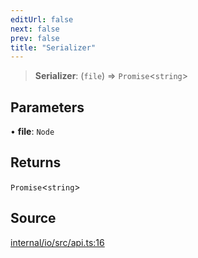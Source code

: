 ```yaml
---
editUrl: false
next: false
prev: false
title: "Serializer"
---
```


> **Serializer**: (`file`) => `Promise`\<`string`\>

## Parameters

• **file**: `Node`

## Returns

`Promise`\<`string`\>

## Source

[internal/io/src/api.ts:16](https://github.com/nodenogg-in/alpha-p2p/blob/e46703f/internal/io/src/api.ts#L16)
